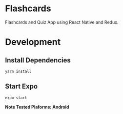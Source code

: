 # Flashcards

Flashcards and Quiz App using React Native and Redux.

# Development

## Install Dependencies
```
yarn install
```

## Start Expo
```
expo start
```

**Note Tested Plaforms: Android**